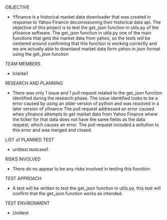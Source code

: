 OBJECTIVE
- Yfinance is a historical market data downloader that was created in response to Yahoo Finance decomissioning their historical data api. 
The objective of this project is to test the get_json function in utils.py of the yfinance software.
The get_json function in utils.py one of the main functions that gets the market data from yahoo, so the tests will be centered around confirming that 
this function is working correctly and we are actually able to downlaod market data form yahoo in json format using the get_json function

TEAM MEMBERS
- lclarke1

RESEARCH AND PLANNING
- There was only 1 issue and 1 pull request related to the get_json function identified during the research phase. 
The issue identified looks to be a error caused by using an older version of python and was resolved in a later version of yfinance
The pull request addressed an error caused when yfinance attempts to get market data from Yahoo Finance where the ticker for that data does not have
the same fields as the data request, which causes an error. The pull request included a soltution to this error and was merged and closed.

LIST of PLANNED TEST
- unittest.testcase1

RISKS INVOLVED
- There do no appear to be any risks involved in testing this function

TEST APPROACH
- A test will be written to test the get_json function in utils.py, this test will confirm that the get_json function works as intended. 

TEST ENVIRONMENT
- Unittest





